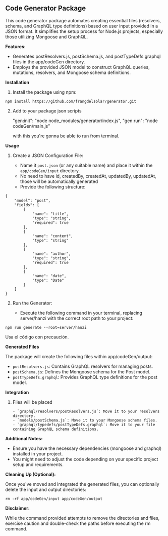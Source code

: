 ## Code Generator Package

This code generator package automates creating essential files (resolvers, schema, and GraphQL type definitions) based on user input provided in a JSON format. It simplifies the setup process for Node.js projects, especially those utilizing Mongoose and GraphQL.

**Features:**

-   Generates postResolvers.js, postSchema.js, and postTypeDefs.graphql files in the app/codeGen directory.
-   Employs the provided JSON model to construct GraphQL queries, mutations, resolvers, and Mongoose schema definitions.

**Installation**

1. Install the package using npm:

```
npm install https://github.com/frangdelsolar/generator.git
```

2. Add to your package json scripts

    "gen:init": "node node_modules/generator/index.js",
    "gen:run": "node codeGen/main.js"

    with this you're gonna be able to run from terminal.

**Usage**

1. Create a JSON Configuration File:

    - Name it `post.json` (or any suitable name) and place it within the `app/codeGen/input` directory.
    - No need to have id, createdBy, createdAt, updatedBy, updatedAt, those will be automatically generated
    - Provide the following structure:

```
{
    "model": "post",
    "fields": [
        {
            "name": "title",
            "type": "string",
            "required": true
        },
        {
            "name": "content",
            "type": "string"
        },
        {
            "name": "author",
            "type": "string",
            "required": true
        },
        {
            "name": "date",
            "type": "Date"
        }
    ]
}
```

2. Run the Generator:

    - Execute the following command in your terminal, replacing server/hanzi with the correct root path to your project:

```
npm run generate --root=server/hanzi
```

Usa el código con precaución.

**Generated Files**

The package will create the following files within app/codeGen/output:

-   `postResolvers.js`: Contains GraphQL resolvers for managing posts.
-   `postSchema.js`: Defines the Mongoose schema for the Post model.
-   `postTypeDefs.graphql`: Provides GraphQL type definitions for the post model.

**Integration**

1.  Files will be placed

        - `graphql/resolvers/postResolvers.js`: Move it to your resolvers directory.
        - `models/postSchema.js`: Move it to your Mongoose schema files.
        - `graphql/typedefs/postTypeDefs.graphql`: Move it to your file containing GraphQL schema definitions.

**Additional Notes:**

-   Ensure you have the necessary dependencies (mongoose and graphql) installed in your project.
-   You might need to adjust the code depending on your specific project setup and requirements.

**Cleaning Up (Optional):**

Once you've moved and integrated the generated files, you can optionally delete the input and output directories:

```
rm -rf app/codeGen/input app/codeGen/output
```

**Disclaimer:**

While the command provided attempts to remove the directories and files, exercise caution and double-check the paths before executing the rm command.
